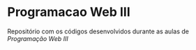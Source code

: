 # Programacao Web III

Repositório com os códigos desenvolvidos durante as aulas de *Programação Web III*

